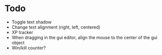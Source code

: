 # Todo

-   Toggle text shadow
-   Change text alignment (right, left, centered)
-   XP tracker
-   When dragging in the gui editor, align the mouse to the center of the gui object
-   Win/kill counter?
